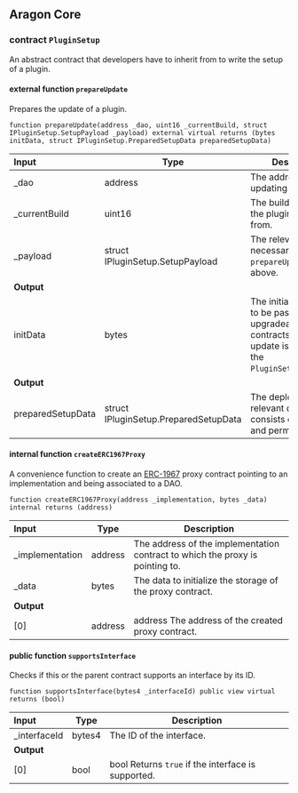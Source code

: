 ## Aragon Core

###  contract `PluginSetup`

An abstract contract that developers have to inherit from to write the setup of a plugin.

#### external function `prepareUpdate`

Prepares the update of a plugin.

```solidity
function prepareUpdate(address _dao, uint16 _currentBuild, struct IPluginSetup.SetupPayload _payload) external virtual returns (bytes initData, struct IPluginSetup.PreparedSetupData preparedSetupData) 
```

| Input | Type | Description |
|:----- | ---- | ----------- |
| _dao | address | The address of the updating DAO. |
| _currentBuild | uint16 | The build number of the plugin to update from. |
| _payload | struct IPluginSetup.SetupPayload | The relevant data necessary for the `prepareUpdate`. see above. |
| **Output** | |
| initData | bytes | The initialization data to be passed to upgradeable contracts when the update is applied in the `PluginSetupProcessor`. |
| **Output** | |
| preparedSetupData | struct IPluginSetup.PreparedSetupData | The deployed plugin's relevant data which consists of helpers and permissions. |

#### internal function `createERC1967Proxy`

A convenience function to create an [ERC-1967](https://eips.ethereum.org/EIPS/eip-1967) proxy contract pointing to an implementation and being associated to a DAO.

```solidity
function createERC1967Proxy(address _implementation, bytes _data) internal returns (address) 
```

| Input | Type | Description |
|:----- | ---- | ----------- |
| _implementation | address | The address of the implementation contract to which the proxy is pointing to. |
| _data | bytes | The data to initialize the storage of the proxy contract. |
| **Output** | |
| [0] | address | address The address of the created proxy contract. |

#### public function `supportsInterface`

Checks if this or the parent contract supports an interface by its ID.

```solidity
function supportsInterface(bytes4 _interfaceId) public view virtual returns (bool) 
```

| Input | Type | Description |
|:----- | ---- | ----------- |
| _interfaceId | bytes4 | The ID of the interface. |
| **Output** | |
| [0] | bool | bool Returns `true` if the interface is supported. |

